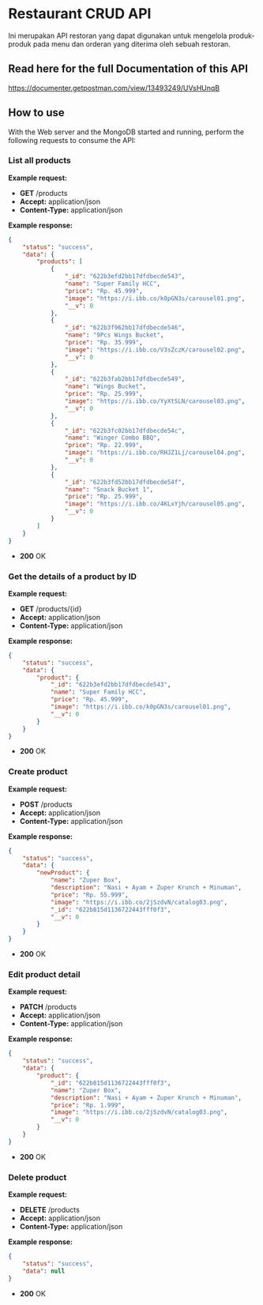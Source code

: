 # Restaurant CRUD API
Ini merupakan API restoran yang dapat digunakan untuk mengelola produk-produk pada menu dan orderan yang diterima oleh sebuah restoran.

## Read here for the full Documentation of this API
https://documenter.getpostman.com/view/13493249/UVsHUnqB

## How to use
With the Web server and the MongoDB started and running, perform the following requests to consume the API:

### List all products

**Example request:**

- **GET** /products
- **Accept:** application/json
- **Content-Type:** application/json

**Example response:**

```json
{
    "status": "success",
    "data": {
        "products": [
            {
                "_id": "622b3efd2bb17dfdbecde543",
                "name": "Super Family HCC",
                "price": "Rp. 45.999",
                "image": "https://i.ibb.co/k0pGN3s/carousel01.png",
                "__v": 0
            },
            {
                "_id": "622b3f962bb17dfdbecde546",
                "name": "9Pcs Wings Bucket",
                "price": "Rp. 35.999",
                "image": "https://i.ibb.co/V3sZczK/carousel02.png",
                "__v": 0
            },
            {
                "_id": "622b3fab2bb17dfdbecde549",
                "name": "Wings Bucket",
                "price": "Rp. 25.999",
                "image": "https://i.ibb.co/YyXtSLN/carousel03.png",
                "__v": 0
            },
            {
                "_id": "622b3fc02bb17dfdbecde54c",
                "name": "Winger Combo BBQ",
                "price": "Rp. 22.999",
                "image": "https://i.ibb.co/RHJZ1Lj/carousel04.png",
                "__v": 0
            },
            {
                "_id": "622b3fd52bb17dfdbecde54f",
                "name": "Snack Bucket 1",
                "price": "Rp. 25.999",
                "image": "https://i.ibb.co/4KLxYjh/carousel05.png",
                "__v": 0
            }
        ]
    }
}
```

- **200** OK

### Get the details of a product by ID

**Example request:**

- **GET** /products/{id}
- **Accept:** application/json
- **Content-Type:** application/json

**Example response:**

```json
{
    "status": "success",
    "data": {
        "product": {
            "_id": "622b3efd2bb17dfdbecde543",
            "name": "Super Family HCC",
            "price": "Rp. 45.999",
            "image": "https://i.ibb.co/k0pGN3s/carousel01.png",
            "__v": 0
        }
    }
}
```

- **200** OK

### Create product
**Example request:**

- **POST** /products
- **Accept:** application/json
- **Content-Type:** application/json

**Example response:**

```json
{
    "status": "success",
    "data": {
        "newProduct": {
            "name": "Zuper Box",
            "description": "Nasi + Ayam + Zuper Krunch + Minuman",
            "price": "Rp. 55.999",
            "image": "https://i.ibb.co/2jSzdvN/catalog03.png",
            "_id": "622b815d1136722443fff0f3",
            "__v": 0
        }
    }
}
```

- **200** OK


### Edit product detail
**Example request:**

- **PATCH** /products
- **Accept:** application/json
- **Content-Type:** application/json

**Example response:**

```json
{
    "status": "success",
    "data": {
        "product": {
            "_id": "622b815d1136722443fff0f3",
            "name": "Zuper Box",
            "description": "Nasi + Ayam + Zuper Krunch + Minuman",
            "price": "Rp. 1.999",
            "image": "https://i.ibb.co/2jSzdvN/catalog03.png",
            "__v": 0
        }
    }
}
```

- **200** OK

### Delete product
**Example request:**

- **DELETE** /products
- **Accept:** application/json
- **Content-Type:** application/json

**Example response:**
```json
{
    "status": "success",
    "data": null
}
```

- **200** OK
